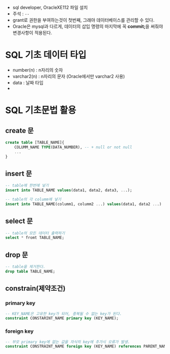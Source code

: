 - sql developer, OracleXE112 파일 설치
- 주석 : <code>--</code>
- grant로 권한을 부여하는것이 첫번째, 그래야 데이터베이스를 관리할 수 있다.
- Oracle은 mysql과 다르게, 데이터의 삽입 명령의 마지막에 꼭 <strong>commit;</strong>을 써줘야 변경사항이 적용된다.

# SQL 기초 데이터 타입
- number(n) : n자리의 숫자
- varchar2(n) : n자리의 문자 (Oracle에서만 varchar2 사용)
- data : 날짜 타입
- 

# SQL 기초문법 활용
## create 문
```sql
create table [TABLE_NAME]{
    COLUMM_NAME TYPE(DATA_NUMBER), -- + null or not null
    ...
}
```

## insert 문
```sql
-- table에 한번에 넣기
insert into TABLE_NAME values(data1, data2, data3, ...);

-- table의 각 columm에 넣기
insert into TABLE_NAME(columm1, columm2 ...) values(data1, data2 ...)
```

## select 문
```sql
-- table의 모든 데이터 출력하기
select * fromt TABLE_NAME;
```

## drop 문
```sql
-- table을 제거한다.
drop table TABLE_NAME;
```

## constrain(제약조건)

### primary key
```sql
-- KEY_NAME은 고유한 key가 되어, 중복될 수 없는 key가 된다.
constraint CONSTARINT_NAME primary key (KEY_NAME);
```

### foreign key
```sql
-- 부모 primary key에 없는 값을 자식의 key에 추가시 오류가 발생.  
constraint CONSTRAINT_NAME foreign key (KEY_NAME) references PARENT_NAME(PARENT_KEY);
```